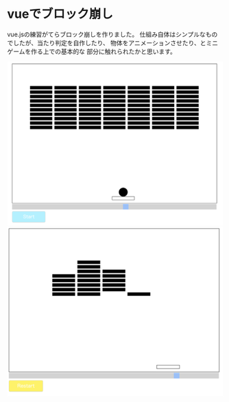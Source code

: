 # vueでブロック崩し

vue.jsの練習がてらブロック崩しを作りました。
仕組み自体はシンプルなものでしたが、当たり判定を自作したり、
物体をアニメーションさせたり、とミニゲームを作る上での基本的な
部分に触れられたかと思います。

<img src="./public/breakout_image.png">

<img src="./public/breakout_gameover.png">